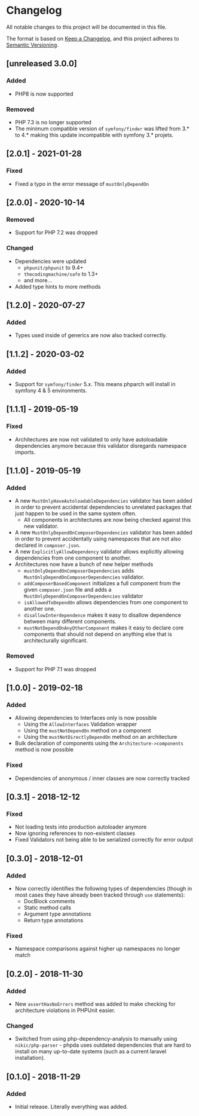 # Changelog
All notable changes to this project will be documented in this file.

The format is based on [Keep a Changelog](https://keepachangelog.com/en/1.0.0/),
and this project adheres to [Semantic Versioning](https://semver.org/spec/v2.0.0.html).

## [unreleased 3.0.0]
### Added
- PHP8 is now supported

### Removed
- PHP 7.3 is no longer supported
- The minimum compatible version of `symfony/finder` was lifted from 3.* to 4.* making this
  update incompatible with symfony 3.* projets.

## [2.0.1] - 2021-01-28
### Fixed
- Fixed a typo in the error message of `mustOnlyDependOn`

## [2.0.0] - 2020-10-14
### Removed
- Support for PHP 7.2 was dropped

### Changed
* Dependencies were updated
    *  `phpunit/phpunit` to 9.4+
    * `thecodingmachine/safe` to 1.3+
    * and more...
* Added type hints to more methods

## [1.2.0] - 2020-07-27
### Added
- Types used inside of generics are now also tracked correctly.

## [1.1.2] - 2020-03-02
### Added
- Support for `symfony/finder` 5.x. This means phparch will install in symfony 4 & 5 environments.

## [1.1.1] - 2019-05-19
### Fixed
- Architectures are now not validated to only have autoloadable dependencies anymore because
  this validator disregards namespace imports.

## [1.1.0] - 2019-05-19
### Added
- A new `MustOnlyHaveAutoloadableDependencies` validator has been added in order to prevent accidental dependencies
  to unrelated packages that just happen to be used in the same system often.
    - All components in architectures are now being checked against this new validator.
- A new `MustOnlyDependOnComposerDependencies` validator has been added in order to prevent accidentally using
  namespaces that are not also declared in `composer.json`.
- A new `ExplicitlyAllowDependency` validator allows explicitly allowing dependencies from one component to another.
- Architectures now have a bunch of new helper methods
    - `mustOnlyDependOnComposerDependencies` adds `MustOnlyDependOnComposerDependencies` validator.
    - `addComposerBasedComponent` initializes a full component from the given `composer.json` file and
      adds a `MustOnlyDependOnComposerDependencies` validator
    - `isAllowedToDependOn` allows dependencies from one component to another one.
    - `disallowInterdependence` makes it easy to disallow dependence between many different components.
    - `mustNotDependOnAnyOtherComponent` makes it easy to declare core components that should not depend on
      anything else that is architecturally significant.
    
### Removed
- Support for PHP 7.1 was dropped

## [1.0.0] - 2019-02-18
### Added
- Allowing dependencies to Interfaces only is now possible
    - Using the `AllowInterfaces` Validation wrapper
    - Using the `mustNotDependOn` method on a component
    - Using the `mustNotDirectlyDependOn` method on an architecture
- Bulk declaration of components using the `Architecture->components` method is now possible

### Fixed
- Dependencies of anonymous / inner classes are now correctly tracked


## [0.3.1] - 2018-12-12
### Fixed
- Not loading tests into production autoloader anymore
- Now ignoring references to non-existent classes
- Fixed Validators not being able to be serialized correctly for error output


## [0.3.0] - 2018-12-01
### Added
- Now correctly identifies the following types of dependencies (though in most cases they have already been tracked through `use` statements):
    - DocBlock comments
    - Static method calls
    - Argument type annotations
    - Return type annotations

### Fixed
- Namespace comparisons against higher up namespaces no longer match


## [0.2.0] - 2018-11-30
### Added
- New `assertHasNoErrors` method was added to make checking for architecture violations in PHPUnit easier.

### Changed
- Switched from using php-dependency-analysis to manually using `nikic/php-parser` - phpda uses outdated dependencies
  that are hard to install on many up-to-date systems (such as a current laravel installation).


## [0.1.0] - 2018-11-29
### Added
- Initial release. Literally everything was added.
